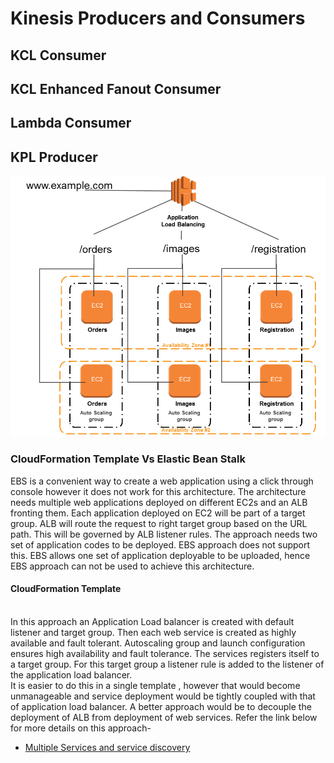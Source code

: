 # Kinesis Producers and Consumers

## KCL Consumer

## KCL Enhanced Fanout Consumer

## Lambda Consumer

## KPL Producer 

![alt text](./images/img2.png)
### CloudFormation Template Vs Elastic Bean Stalk
EBS is a convenient way to create a web application using a click through console however it does not work for this architecture. The architecture needs multiple web applications deployed on different EC2s and an ALB fronting them. Each application deployed on EC2 will be part of a target group. ALB will route the request to right target group based on the URL path. This will be governed by ALB listener rules. The approach needs two set of application codes to be deployed. EBS approach does not support this. EBS allows one set of application deployable to be uploaded, hence EBS approach can not be used to achieve this architecture. 
<BR>
#### CloudFormation Template
<BR> In this approach an Application Load balancer is created with default listener and target group. Then each web service is created as highly available and fault tolerant. Autoscaling group and launch configuration ensures high availability and fault tolerance. The services registers itself to a target group. For this target group a listener rule is added to the listener of the application load balancer. <BR> It is easier to do this in a single template , however that would become unmanageable and service deployment would be tightly coupled with that of application load balancer. A better approach would be to decouple the deployment of ALB from deployment of web services.
 Refer the link below for more details on this approach-<BR>
- [Multiple Services and service discovery](micro-services-service-discovery/README.md)

